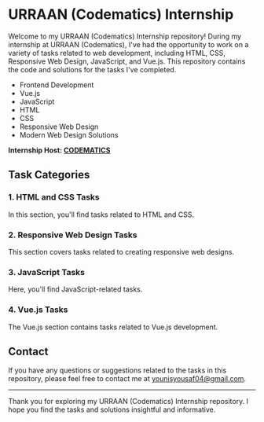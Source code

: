 # URRAAN (Codematics) Internship

Welcome to my URRAAN (Codematics) Internship repository! During my internship at URRAAN (Codematics), 
I've had the opportunity to work on a variety of tasks related to web development, including HTML, CSS, Responsive Web Design, JavaScript, and Vue.js. 
This repository contains the code and solutions for the tasks I've completed.

- Frontend Development
- Vue.js
- JavaScript
- HTML
- CSS
- Responsive Web Design
- Modern Web Design Solutions

**Internship Host: [CODEMATICS](https://www.codematics.co/en/)**

## Task Categories

### 1. HTML and CSS Tasks

In this section, you'll find tasks related to HTML and CSS.

### 2. Responsive Web Design Tasks

This section covers tasks related to creating responsive web designs.

### 3. JavaScript Tasks

Here, you'll find JavaScript-related tasks. 

### 4. Vue.js Tasks

The Vue.js section contains tasks related to Vue.js development. 

## Contact

If you have any questions or suggestions related to the tasks in this repository, please feel free to contact me at younisyousaf04@gmail.com.

---

Thank you for exploring my URRAAN (Codematics) Internship repository. I hope you find the tasks and solutions insightful and informative.
